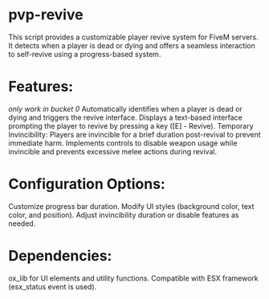 # pvp-revive


This script provides a customizable player revive system for FiveM servers. It detects when a player is dead or dying and offers a seamless interaction to self-revive using a progress-based system.


# Features:

*only work in bucket 0*
Automatically identifies when a player is dead or dying and triggers the revive interface.
Displays a text-based interface prompting the player to revive by pressing a key ([E] - Revive).
Temporary Invincibility: Players are invincible for a brief duration post-revival to prevent immediate harm.
Implements controls to disable weapon usage while invincible and prevents excessive melee actions during revival.

# Configuration Options:

Customize progress bar duration.
Modify UI styles (background color, text color, and position).
Adjust invincibility duration or disable features as needed.

# Dependencies:

ox_lib for UI elements and utility functions.
Compatible with ESX framework (esx_status event is used).

